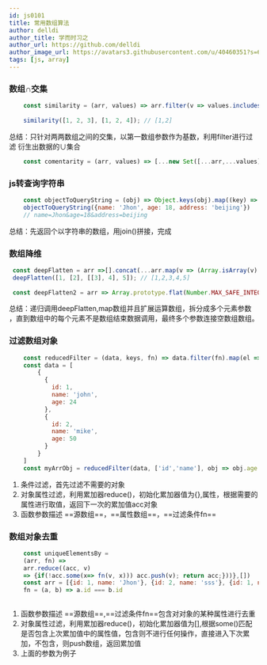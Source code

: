 ```yaml
---
id: js0101
title: 常用数组算法
author: delldi
author_title: 学而时习之
author_url: https://github.com/delldi
author_image_url: https://avatars3.githubusercontent.com/u/40460351?s=60&u=ba9637be7363625f2322319ab99fe8508e4bce87&v=4
tags: [js, array]
---
```


<!--truncate-->

### 数组∩交集 ###
```js
    const similarity = (arr, values) => arr.filter(v => values.includes(v));
    
    similarity([1, 2, 3], [1, 2, 4]); // [1,2]
```
总结：只针对两两数组之间的交集，以第一数组参数作为基数，利用filter进行过滤
衍生出数据的∪集合
```js
    const comentarity = (arr, values) => [...new Set([...arr,...values])]
```
### js转查询字符串 ###
```js
    const objectToQueryString = (obj) => Object.keys(obj).map((key) => `${encodeURIComponent(key)}=${encodeURIComponent(obj[key])}`).join('&');
    objectToQueryString({name: 'Jhon', age: 18, address: 'beijing'})
    // name=Jhon&age=18&address=beijing
```
总结：先返回个以字符串的数组，用join()拼接，完成
### 数组降维 ###
```js
 const deepFlatten = arr =>[].concat(...arr.map(v => (Array.isArray(v) ? deepFlatten(v) : v)))
 deepFlatten([1, [2], [[3], 4], 5]); // [1,2,3,4,5]
 
 const deepFlatten2 = arr => Array.prototype.flat(Number.MAX_SAFE_INTEGER)
```
总结：递归调用deepFlatten,map数组并且扩展运算数组，拆分成多个元素参数 ，直到数组中的每个元素不是数组结束数据调用，最终多个参数连接空数组数组。
### 过滤数组对象 ###
```js
    const reducedFilter = (data, keys, fn) => data.filter(fn).map(el => keys.reduce(acc, key) =>{acc[key] = el[key] return acc},{})
    const data = [
        {
          {
            id: 1,
            name: 'john',
            age: 24
          },
          {
            id: 2,
            name: 'mike',
            age: 50
          }
        }
    ]
    const myArrObj = reducedFilter(data, ['id','name'], obj => obj.age > 25 )
```
 1. 条件过滤，首先过滤不需要的对象
 2. 对象属性过滤，利用累加器reduce()，初始化累加器值为{},属性，根据需要的属性进行取值，返回下一次的累加值acc对象
 3. 函数参数描述 ==源数组==，==属性数组==，==过滤条件fn==

### 数组对象去重 ###
```js
    const uniqueElementsBy = 
    (arr, fn) => 
    arr.reduce((acc, v) 
    => {if(!acc.some(x=> fn(v, x))) acc.push(v); return acc;}))},[])
    const arr = [{id: 1, name: 'Jhon'}, {id: 2, name: 'sss'}, {id: 1, name: 'Jhon'}]
    fn = (a, b) => a.id === b.id
    
```
 1. 函数参数描述 ==源数组==,==过滤条件fn==包含对对象的某种属性进行去重
 2. 对象属性过滤，利用累加器reduce()，初始化累加器值为[],根据some()匹配是否包含上次累加值中的属性值，包含则不进行任何操作，直接进入下次累加，不包含，则push数组，返回累加值
 3. 上面的参数为例子